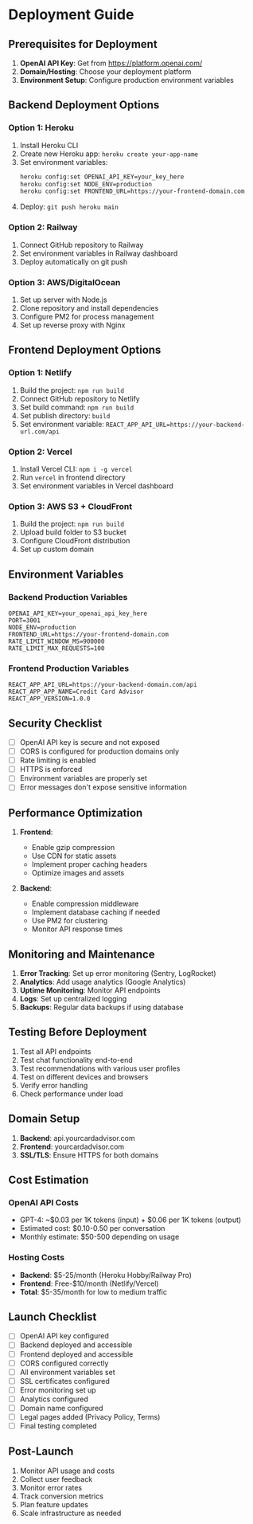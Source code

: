 # Deployment Guide

## Prerequisites for Deployment

1. **OpenAI API Key**: Get from https://platform.openai.com/
2. **Domain/Hosting**: Choose your deployment platform
3. **Environment Setup**: Configure production environment variables

## Backend Deployment Options

### Option 1: Heroku
1. Install Heroku CLI
2. Create new Heroku app: `heroku create your-app-name`
3. Set environment variables:
   ```bash
   heroku config:set OPENAI_API_KEY=your_key_here
   heroku config:set NODE_ENV=production
   heroku config:set FRONTEND_URL=https://your-frontend-domain.com
   ```
4. Deploy: `git push heroku main`

### Option 2: Railway
1. Connect GitHub repository to Railway
2. Set environment variables in Railway dashboard
3. Deploy automatically on git push

### Option 3: AWS/DigitalOcean
1. Set up server with Node.js
2. Clone repository and install dependencies
3. Configure PM2 for process management
4. Set up reverse proxy with Nginx

## Frontend Deployment Options

### Option 1: Netlify
1. Build the project: `npm run build`
2. Connect GitHub repository to Netlify
3. Set build command: `npm run build`
4. Set publish directory: `build`
5. Set environment variable: `REACT_APP_API_URL=https://your-backend-url.com/api`

### Option 2: Vercel
1. Install Vercel CLI: `npm i -g vercel`
2. Run `vercel` in frontend directory
3. Set environment variables in Vercel dashboard

### Option 3: AWS S3 + CloudFront
1. Build the project: `npm run build`
2. Upload build folder to S3 bucket
3. Configure CloudFront distribution
4. Set up custom domain

## Environment Variables

### Backend Production Variables
```env
OPENAI_API_KEY=your_openai_api_key_here
PORT=3001
NODE_ENV=production
FRONTEND_URL=https://your-frontend-domain.com
RATE_LIMIT_WINDOW_MS=900000
RATE_LIMIT_MAX_REQUESTS=100
```

### Frontend Production Variables
```env
REACT_APP_API_URL=https://your-backend-domain.com/api
REACT_APP_APP_NAME=Credit Card Advisor
REACT_APP_VERSION=1.0.0
```

## Security Checklist

- [ ] OpenAI API key is secure and not exposed
- [ ] CORS is configured for production domains only
- [ ] Rate limiting is enabled
- [ ] HTTPS is enforced
- [ ] Environment variables are properly set
- [ ] Error messages don't expose sensitive information

## Performance Optimization

1. **Frontend**:
   - Enable gzip compression
   - Use CDN for static assets
   - Implement proper caching headers
   - Optimize images and assets

2. **Backend**:
   - Enable compression middleware
   - Implement database caching if needed
   - Use PM2 for clustering
   - Monitor API response times

## Monitoring and Maintenance

1. **Error Tracking**: Set up error monitoring (Sentry, LogRocket)
2. **Analytics**: Add usage analytics (Google Analytics)
3. **Uptime Monitoring**: Monitor API endpoints
4. **Logs**: Set up centralized logging
5. **Backups**: Regular data backups if using database

## Testing Before Deployment

1. Test all API endpoints
2. Test chat functionality end-to-end
3. Test recommendations with various user profiles
4. Test on different devices and browsers
5. Verify error handling
6. Check performance under load

## Domain Setup

1. **Backend**: api.yourcardadvisor.com
2. **Frontend**: yourcardadvisor.com
3. **SSL/TLS**: Ensure HTTPS for both domains

## Cost Estimation

### OpenAI API Costs
- GPT-4: ~$0.03 per 1K tokens (input) + $0.06 per 1K tokens (output)
- Estimated cost: $0.10-0.50 per conversation
- Monthly estimate: $50-500 depending on usage

### Hosting Costs
- **Backend**: $5-25/month (Heroku Hobby/Railway Pro)
- **Frontend**: Free-$10/month (Netlify/Vercel)
- **Total**: $5-35/month for low to medium traffic

## Launch Checklist

- [ ] OpenAI API key configured
- [ ] Backend deployed and accessible
- [ ] Frontend deployed and accessible
- [ ] CORS configured correctly
- [ ] All environment variables set
- [ ] SSL certificates configured
- [ ] Error monitoring set up
- [ ] Analytics configured
- [ ] Domain name configured
- [ ] Legal pages added (Privacy Policy, Terms)
- [ ] Final testing completed

## Post-Launch

1. Monitor API usage and costs
2. Collect user feedback
3. Monitor error rates
4. Track conversion metrics
5. Plan feature updates
6. Scale infrastructure as needed
